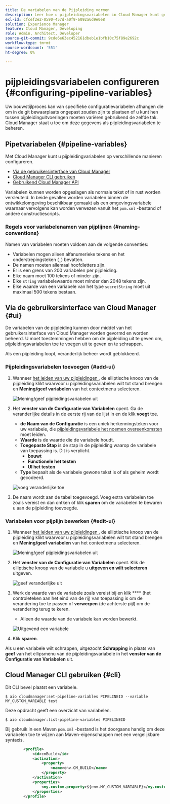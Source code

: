```yaml
---
title: De variabelen van de Pijpleiding vormen
description: Leer hoe u pijpleidingsvariabelen in Cloud Manager kunt gebruiken om specifieke configuratievariabelen voor uw bouwstijl te beheren.
exl-id: cfcef2e2-0590-457d-a0f9-6092a6d9e0e8
solution: Experience Manager
feature: Cloud Manager, Developing
role: Admin, Architect, Developer
source-git-commit: 9cde6e63ec452161dbeb1e1bfb10c75f89e2692c
workflow-type: tm+mt
source-wordcount: '551'
ht-degree: 0%

---
```


# pijpleidingsvariabelen configureren {#configuring-pipeline-variables}

Uw bouwstijlproces kan van specifieke configuratievariabelen afhangen die om in de git bewaarplaats ongepast zouden zijn te plaatsen of u kunt hen tussen pijpleidinguitvoeringen moeten variëren gebruikend de zelfde tak. Cloud Manager staat u toe om deze gegevens als pijpleidingsvariabelen te beheren.

## Pipetvariabelen {#pipeline-variables}

Met Cloud Manager kunt u pijpleidingvariabelen op verschillende manieren configureren.

* [Via de gebruikersinterface van Cloud Manager](#ui)
* [Cloud Manager CLI gebruiken](#cli)
* [ Gebruikend Cloud Manager API ](https://developer.adobe.com/experience-cloud/cloud-manager/reference/api/#tag/Variables/operation/getPipelineVariables)

Variabelen kunnen worden opgeslagen als normale tekst of in rust worden versleuteld. In beide gevallen worden variabelen binnen de ontwikkelomgeving beschikbaar gemaakt als een omgevingsvariabele waarnaar vervolgens kan worden verwezen vanuit het `pom.xml` -bestand of andere constructiescripts.

### Regels voor variabelenamen van pijplijnen {#naming-conventions}

Namen van variabelen moeten voldoen aan de volgende conventies:

* Variabelen mogen alleen alfanumerieke tekens en het onderstrepingsteken (`_`) bevatten.
* De namen moeten allemaal hoofdletters zijn.
* Er is een grens van 200 variabelen per pijpleiding.
* Elke naam moet 100 tekens of minder zijn.
* Elke `string` variabelewaarde moet minder dan 2048 tekens zijn.
* Elke waarde van een variabele van het type `secretString` moet uit maximaal 500 tekens bestaan.

## Via de gebruikersinterface van Cloud Manager {#ui}

De variabelen van de pijpleiding kunnen door middel van het gebruikersinterface van Cloud Manager worden gevormd en worden beheerd. U moet toestemmingen hebben om de pijpleiding uit te geven om, pijpleidingsvariabelen toe te voegen uit te geven en te schrappen.

Als een pijpleiding loopt, veranderlijk beheer wordt geblokkeerd.

### Pijpleidingsvariabelen toevoegen {#add-ui}

1. Wanneer [ het leiden van uw pijpleidingen ](/help/implementing/cloud-manager/configuring-pipelines/managing-pipelines.md), de elliptische knoop van de pijpleiding klikt waarvoor u pijpleidingsvariabelen wilt tot stand brengen en **Mening/geef variabelen** van het contextmenu selecteren.

   ![ Mening/geef pijpleidingsvariabelen uit ](/help/implementing/cloud-manager/assets/pipeline-variables-view-edit.png)

1. Het **venster van de Configuratie van Variabelen** opent. Ga de veranderlijke details in de eerste rij van de lijst in en de klik **voegt** toe.

   * **de Naam van de Configuratie** is een uniek herkenningsteken voor uw variabele, die [ pijpleidingsvariabele het noemen overeenkomsten ](#naming-conventions) moet leiden.
   * **Waarde** is de waarde die de variabele houdt.
   * **Toegepaste Stap** is de stap in de pijpleiding waarop de variabele van toepassing is. Dit is verplicht.
      * **bouwt**
      * **Functionele het testen**
      * **UI het testen**
   * **Type** bepaalt als de variabele gewone tekst is of als geheim wordt gecodeerd.

   ![ voeg veranderlijke ](/help/implementing/cloud-manager/assets/pipeline-variables-add-variable.png) toe

1. De naam wordt aan de tabel toegevoegd. Voeg extra variabelen toe zoals vereist en dan ontken of klik **sparen** om de variabelen te bewaren u aan de pijpleiding toevoegde.

### Variabelen voor pijplijn bewerken {#edit-ui}

1. Wanneer [ het leiden van uw pijpleidingen ](/help/implementing/cloud-manager/configuring-pipelines/managing-pipelines.md), de elliptische knoop van de pijpleiding klikt waarvoor u pijpleidingsvariabelen wilt tot stand brengen en **Mening/geef variabelen** van het contextmenu selecteren.

   ![ Mening/geef pijpleidingsvariabelen uit ](/help/implementing/cloud-manager/assets/pipeline-variables-view-edit.png)

1. Het **venster van de Configuratie van Variabelen** opent. Klik de elliptische knoop van de variabele u **uitgeven en wilt selecteren** uitgeven.

   ![ geef veranderlijke ](/help/implementing/cloud-manager/assets/pipeline-variables-edit.png) uit

1. Werk de waarde van de variabele zoals vereist bij en klik **** (het controleteken aan het eind van de rij) van toepassing is om de verandering toe te passen of **verwerpen** (de achterste pijl) om de verandering terug te keren.

   * Alleen de waarde van de variabele kan worden bewerkt.

   ![ Uitgevend een variabele ](/help/implementing/cloud-manager/assets/pipeline-variables-edit-save.png)

1. Klik **sparen**.

Als u een variabele wilt schrappen, uitgezocht **Schrapping** in plaats van **geef** van het ellipsmenu van de pijpleidingsvariabele in het **venster van de Configuratie van Variabelen** uit.

## Cloud Manager CLI gebruiken {#cli}

Dit CLI bevel plaatst een variabele.

```shell
$ aio cloudmanager:set-pipeline-variables PIPELINEID --variable MY_CUSTOM_VARIABLE test
```

Deze opdracht geeft een overzicht van variabelen.

```shell
$ aio cloudmanager:list-pipeline-variables PIPELINEID
```

Bij gebruik in een Maven `pom.xml` -bestand is het doorgaans handig om deze variabelen toe te wijzen aan Maven-eigenschappen met een vergelijkbare syntaxis.

```xml
        <profile>
            <id>cmBuild</id>
            <activation>
                <property>
                    <name>env.CM_BUILD</name>
                </property>
            </activation>
            <properties>
                <my.custom.property>${env.MY_CUSTOM_VARIABLE}</my.custom.property> 
            </properties>
        </profile>
```
